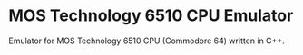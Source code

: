 # MOS Technology 6510 CPU Emulator
Emulator for MOS Technology 6510 CPU (Commodore 64) written in C++.

